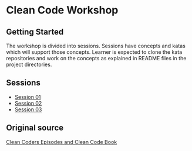 # Clean Code Workshop

## Getting Started

The workshop is divided into sessions.  Sessions have concepts and katas
which will support those concepts.  Learner is expected to clone the kata
repositories and work on the concepts as explained in README files in the
project directories.

## Sessions

* [Session 01](Session01.md)
* [Session 02](Session02.md)
* [Session 03](Session03.md)

## Original source

[Clean Coders Episodes and Clean Code Book](https://cleancoders.com/)